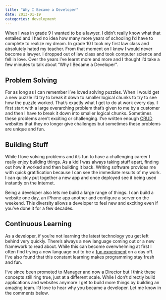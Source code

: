 ```yaml
---
title: "Why I Became a Developer"
date: 2013-01-19
categories: development
---
```


When I was in grade 9 I wanted to be a lawyer. I didn’t really know what that entailed and I had no idea how many more years of schooling I’d have to complete to realize my dream. In grade 10 I took my first law class and absolutely hated my teacher. From that moment on I knew I would never become a lawyer. I dropped out of law class and took computer science and fell in love. Over the years I’ve learnt more and more and I thought I’d take a few minutes to talk about “Why I Became a Developer”.

## Problem Solving
For as long as I can remember I’ve loved solving puzzles. When I would get a new puzzle I’d try to break it down to smaller logical chunks to try to see how the puzzle worked. That’s exactly what I get to do at work every day. I first start with a large overarching problem that’s given to me by a customer and then I have to break it down into smaller logical chunks. Sometimes these problems aren’t exciting or challenging. I’ve written enough  [CRUD](http://en.wikipedia.org/wiki/Create,_read,_update_and_delete)  websites that they no longer give challenges but sometimes these problems are unique and fun.

## Building Stuff
While I love solving problems and it’s fun to have a challenging career I really enjoy building things. As a kid I was always taking stuff apart, finding out how it worked and then building it back. Writing software provides me with quick gratification because I can see the immediate results of my work. I can quickly put together a new app and once deployed see it being used instantly on the Internet.

Being a developer also lets me build a large range of things. I can build a website one day, an iPhone app another and configure a server on the weekend. This diversity allows a developer to feel new and exciting even if you’ve done it for a few decades.

## Continuous Learning
As a developer, if you’re not learning the latest technology you get left behind very quickly. There’s always a new language coming out or a new framework to read about. While this can become overwhelming at first I often find trying a new language out to be a  [fun experiment](https://tech.gadventures.com/we-taught-a-neural-network-to-write-a-blog-6463f619ac4c)  on a day off. I’ve also found that this constant learning makes programming stay fresh and fun.

I’ve since been promoted to  [Manager](/post/from-developer-to-manager/)  and now a Director but I think these concepts still ring true, just at a different scale. While I don’t directly build applications and websites anymore I get to build more things by building an amazing team. I’d love to hear why you became a developer. Let me know in the comments below.

